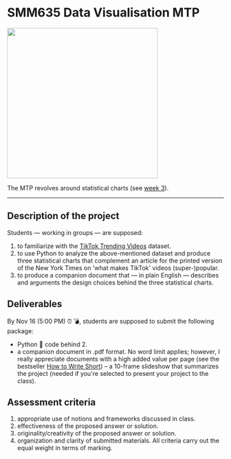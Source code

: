 # SMM635 Data Visualisation MTP

<img src="https://github.com/simoneSantoni/data-viz-smm635/raw/master/midTermProject/images/tiktok.jpg" width="350">

The MTP revolves around statistical charts (see [week 3](https://github.com/simoneSantoni/data-viz-smm635/blob/2d4c173fabb38fb5b5f4bc1953857d4ebbeed0d6/lectureNotes/week3)).

---
## **Description of the project**

Students — working in groups — are supposed:

1. to familiarize with the [TikTok Trending Videos](https://www.kaggle.com/erikvdven/tiktok-trending-december-2020) dataset.
2. to use Python to analyze the above-mentioned dataset and produce three statistical charts that complement an article for the printed version of the New York Times on 'what makes TikTok' videos (super-)popular.
3. to produce a companion document that — in plain English — describes and arguments the design choices behind the three statistical charts.

## **Deliverables**

By Nov 16 (5:00 PM) ⏰ 💣, students are supposed to submit the following package:

- Python 🐍 code behind 2.
- a companion document in .pdf format. No word limit applies; however, I really appreciate documents with a high added value per page (see the bestseller [How to Write Short](https://www.amazon.co.uk/How-Write-Short-Craft-Times-ebook/dp/B00FOQRPT4/ref=sr_1_1?dchild=1&keywords=how+to+write+short&qid=1634742402&sr=8-1)) – a 10-frame slideshow that summarizes the project (needed if you're selected to present your project to the class).

## **Assessment criteria**

1. appropriate use of notions and frameworks discussed in class.
2. effectiveness of the proposed answer or solution.
3. originality/creativity of the proposed answer or solution.
4. organization and clarity of submitted materials. All criteria carry out the equal weight in terms of marking.
